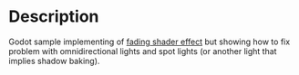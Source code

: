 # Description

Godot sample implementing of [fading shader effect](https://www.youtube.com/watch?v=sf_Dc4ew3eM) but showing how to fix problem with 
omnidirectional lights and spot lights (or another light that implies shadow baking).
